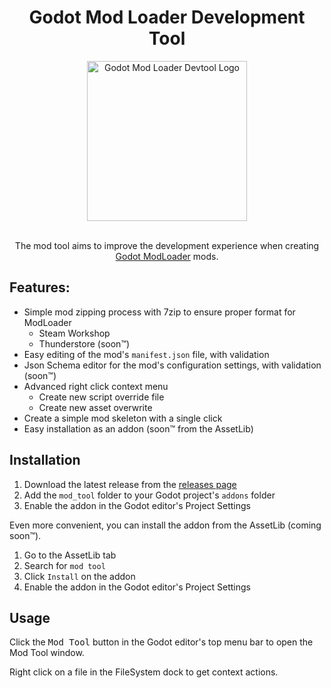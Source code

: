<div align="center">

# Godot Mod Loader Development Tool

<img alt="Godot Mod Loader Devtool Logo" src="https://github.com/GodotModding/godot-mod-tool/assets/41547570/fe277599-b8c0-4eaf-8268-3eca1a78d1ff" width="256" />

<br />
<br />

The mod tool aims to improve the development experience when creating [Godot ModLoader](https://github.com/GodotModding/godot-mod-loader) mods.

</div>





## Features:
- Simple mod zipping process with 7zip to ensure proper format for ModLoader
    - Steam Workshop
    - Thunderstore (soon™)
- Easy editing of the mod's `manifest.json` file, with validation
- Json Schema editor for the mod's configuration settings, with validation (soon™)
- Advanced right click context menu
    - Create new script override file
    - Create new asset overwrite
- Create a simple mod skeleton with a single click
- Easy installation as an addon (soon™ from the AssetLib)


## Installation
1. Download the latest release from the [releases page](https://github.com/GodotModding/godot-mod-tool)
1. Add the `mod_tool` folder to your Godot project's `addons` folder
1. Enable the addon in the Godot editor's Project Settings

Even more convenient, you can install the addon from the AssetLib (coming soon™).
1. Go to the AssetLib tab
1. Search for `mod tool`
1. Click `Install` on the addon
1. Enable the addon in the Godot editor's Project Settings


## Usage
Click the <kbd>Mod Tool</kbd> button in the Godot editor's top menu bar to open the Mod Tool window.

Right click on a file in the FileSystem dock to get context actions.
